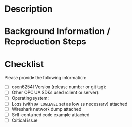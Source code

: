 <!--
!ATTENTION!
Please read the following page carefully and provide us with all the
information requested:
https://github.com/open62541/open62541/wiki/Writing-Good-Issue-Reports

Use Github Markdown to format your text:
https://help.github.com/articles/basic-writing-and-formatting-syntax/

Fill out the sections and checklist below (add text at the end of each line).

!ATTENTION!
--------------------------------------------------------------------------------
-->

Description
===========


Background Information / Reproduction Steps
===========================================



Checklist
=========
Please provide the following information:

 - [ ] open62541 Version (release number or git tag):
 - [ ] Other OPC UA SDKs used (client or server): 
 - [ ] Operating system:
 - [ ] Logs (with `UA_LOGLEVEL` set as low as necessary) attached
 - [ ] Wireshark network dump attached
 - [ ] Self-contained code example attached
 - [ ] Critical issue
